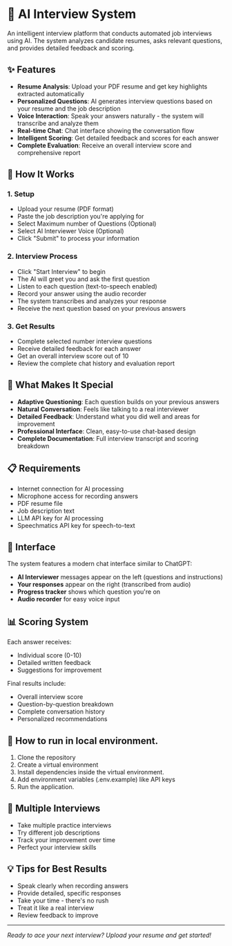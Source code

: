 # 🤖 AI Interview System

An intelligent interview platform that conducts automated job interviews using AI. The system analyzes candidate resumes, asks relevant questions, and provides detailed feedback and scoring.

## ✨ Features

- **Resume Analysis**: Upload your PDF resume and get key highlights extracted automatically
- **Personalized Questions**: AI generates interview questions based on your resume and the job description
- **Voice Interaction**: Speak your answers naturally - the system will transcribe and analyze them
- **Real-time Chat**: Chat interface showing the conversation flow
- **Intelligent Scoring**: Get detailed feedback and scores for each answer
- **Complete Evaluation**: Receive an overall interview score and comprehensive report

## 🚀 How It Works

### 1. Setup
- Upload your resume (PDF format)
- Paste the job description you're applying for
- Select Maximum number of Questions (Optional)
- Select AI Interviewer Voice (Optional)
- Click "Submit" to process your information

### 2. Interview Process
- Click "Start Interview" to begin
- The AI will greet you and ask the first question
- Listen to each question (text-to-speech enabled)
- Record your answer using the audio recorder
- The system transcribes and analyzes your response
- Receive the next question based on your previous answers

### 3. Get Results
- Complete selected number interview questions
- Receive detailed feedback for each answer
- Get an overall interview score out of 10
- Review the complete chat history and evaluation report

## 🎯 What Makes It Special

- **Adaptive Questioning**: Each question builds on your previous answers
- **Natural Conversation**: Feels like talking to a real interviewer
- **Detailed Feedback**: Understand what you did well and areas for improvement
- **Professional Interface**: Clean, easy-to-use chat-based design
- **Complete Documentation**: Full interview transcript and scoring breakdown

## 📋 Requirements
- Internet connection for AI processing
- Microphone access for recording answers
- PDF resume file
- Job description text
- LLM API key for AI processing
- Speechmatics API key for speech-to-text

## 🎨 Interface

The system features a modern chat interface similar to ChatGPT:
- **AI Interviewer** messages appear on the left (questions and instructions)
- **Your responses** appear on the right (transcribed from audio)
- **Progress tracker** shows which question you're on
- **Audio recorder** for easy voice input

## 📊 Scoring System

Each answer receives:
- Individual score (0-10)
- Detailed written feedback
- Suggestions for improvement

Final results include:
- Overall interview score
- Question-by-question breakdown
- Complete conversation history
- Personalized recommendations

## 🚀 How to run in local environment.
1.  Clone the repository
2. Create a virtual environment
3. Install dependencies inside the virtual environment.
4. Add environment variables (.env.example) like API keys
5. Run the application.


## 🔄 Multiple Interviews

- Take multiple practice interviews
- Try different job descriptions
- Track your improvement over time
- Perfect your interview skills

## 💡 Tips for Best Results

- Speak clearly when recording answers
- Provide detailed, specific responses
- Take your time - there's no rush
- Treat it like a real interview
- Review feedback to improve

---

*Ready to ace your next interview? Upload your resume and get started!*